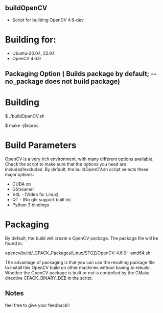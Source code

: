﻿## buildOpenCV

* Script for building OpenCV 4.6-dev

# Building for:

* Ubuntu-20.04, 22.04
* OpenCV 4.6.0

## Packaging Option ( Builds package by default; --no\_package does not build package)

# Building

$ ./buildOpenCV.sh

$ make -j$nproc

# Build Parameters

OpenCV is a very rich environment, with many different options available. Check the script to make sure that the options you need are included/excluded. By default, the buildOpenCV.sh script selects these major options:

* CUDA on
* GStreamer
* V4L - (Video for Linux)
* QT - (No gtk support built in)
* Python 3 bindings

# Packaging

By default, the build will create a OpenCV package. The package file will be found in:

opencv/build/\_CPACK\_Packages/Linux/STGZ/OpenCV-4.6.0-<commit>-amd64.sh

The advantage of packaging is that you can use the resulting package file to install this OpenCV build on other machines without having to rebuild. Whether the OpenCV package is built or not is controlled by the CMake directive CPACK\_BINARY\_DEB in the script.

## Notes

feel free to give your feedback!!
